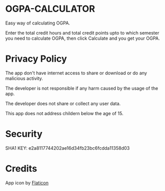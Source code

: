 # OGPA-CALCULATOR
Easy way of calculating OGPA.

Enter the total credit hours and total credit points upto to which semester you need to calculate OGPA, then click Calculate and you get your OGPA.


# Privacy Policy
The app don't have internet access to share or download or do any malicious activity.

The developer is not responsible if any harm caused by the usage of the app.

The developer does not share or collect any user data.

This app does not address childern below the age of 15.

# Security
SHA1 KEY: e2a8117744202ae16d34fb23bc6fcdda11358d03


# Credits
App icon by [Flaticon](https://www.flaticon.com/)

